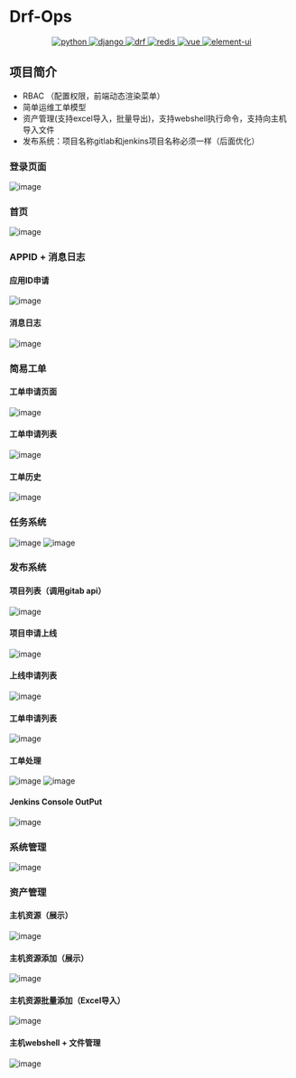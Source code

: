 # Drf-Ops

<p align="center">
  <a href="https://www.python.org/">
    <img src="https://img.shields.io/badge/python-3.6.2-brightgreen.svg" alt="python">
  </a>
  <a href="https://docs.djangoproject.com/zh-hans/2.2/">
    <img src="https://img.shields.io/badge/django-2.2-brightgreen.svg" alt="django">
  </a>
  <a href="https://www.django-rest-framework.org/">
    <img src="https://img.shields.io/badge/django%20rest%20framework-3.11.2-brightgreen.svg" alt="drf">
  </a>
  <a href="https://redis.io/">
    <img src="https://img.shields.io/badge/redis-3.2.100-brightgreen.svg" alt="redis">
  </a>
  <a href="https://github.com/vuejs/vue">
    <img src="https://img.shields.io/badge/vue-2.6.10-brightgreen.svg" alt="vue">
  </a>
  <a href="https://github.com/ElemeFE/element">
    <img src="https://img.shields.io/badge/element--ui-2.7.0-brightgreen.svg" alt="element-ui">
  </a>
</p>

## 项目简介
- RBAC （配置权限，前端动态渲染菜单）
- 简单运维工单模型
- 资产管理(支持excel导入，批量导出)，支持webshell执行命令，支持向主机导入文件
- 发布系统：项目名称gitlab和jenkins项目名称必须一样（后面优化）
###  登录页面
![image](https://user-images.githubusercontent.com/42118870/151673686-1fc42639-1b1d-4fe0-a169-0404784b388a.png)
###  首页
![image](https://user-images.githubusercontent.com/42118870/151673703-b5c3467e-9d92-458d-898d-86c61ebab346.png)
### APPID + 消息日志
####  应用ID申请
![image](https://user-images.githubusercontent.com/42118870/151673767-71f7250e-6214-4385-8b55-9aa2ccfab3c7.png)
####  消息日志
![image](https://user-images.githubusercontent.com/42118870/151673804-52d88a6c-a927-4c63-b262-cdcab3aee540.png)
### 简易工单
####  工单申请页面
![image](https://user-images.githubusercontent.com/42118870/151673823-50fea5fe-966a-41d3-894f-7bd3d43833c6.png)
####  工单申请列表
![image](https://user-images.githubusercontent.com/42118870/151673845-250ecf68-ac95-41d4-8b45-b0b6436bfefa.png)
####  工单历史
![image](https://user-images.githubusercontent.com/42118870/151673863-abb3f5f0-a633-4a4d-bb13-6d69049c5d4c.png)
###  任务系统
![image](https://user-images.githubusercontent.com/42118870/151673878-a404f09b-456b-4cc2-b22d-3e61d2b49f7f.png)
![image](https://user-images.githubusercontent.com/42118870/151673885-99340955-c62c-459b-a329-b60814bcd66f.png)
### 发布系统
####  项目列表（调用gitab api）
![image](https://user-images.githubusercontent.com/42118870/151673896-daf7de93-0b8f-4764-a99e-b07d588079b4.png)
####  项目申请上线
![image](https://user-images.githubusercontent.com/42118870/151673906-057877af-0d23-46d0-898e-eb5455f243e8.png)
####  上线申请列表
![image](https://user-images.githubusercontent.com/42118870/151673845-250ecf68-ac95-41d4-8b45-b0b6436bfefa.png)
####  工单申请列表
![image](https://user-images.githubusercontent.com/42118870/151673923-d037fc45-9c1f-4d18-9207-e4280fe9f890.png)
####  工单处理
![image](https://user-images.githubusercontent.com/42118870/151673929-94598ba4-6910-4888-a8d4-8dc207db3f4c.png)
![image](https://user-images.githubusercontent.com/42118870/151673935-817025e1-38bc-42fd-acb0-b1f5856d060b.png)
####  Jenkins Console OutPut
![image](https://user-images.githubusercontent.com/42118870/151673950-f7d78612-61c0-4809-a0dc-b9170e5e14e0.png)
###  系统管理
![image](https://user-images.githubusercontent.com/42118870/151673974-571d7048-69aa-4100-96fb-0965e20e0ee1.png)
### 资产管理
#### 主机资源（展示）
![image](https://user-images.githubusercontent.com/42118870/153745564-91507e82-a731-4a64-80e3-686081db6025.png)
#### 主机资源添加（展示）
![image](https://user-images.githubusercontent.com/42118870/153745608-f4c4e427-25f9-4e78-aaba-123ca4953f57.png)
#### 主机资源批量添加（Excel导入）
![image](https://user-images.githubusercontent.com/42118870/153745620-952d1da3-d19c-4910-b470-0b37a5b59416.png)
#### 主机webshell + 文件管理
![image](https://user-images.githubusercontent.com/42118870/153745694-71267af2-4dc8-4b20-b77f-8932d5c96691.png)

